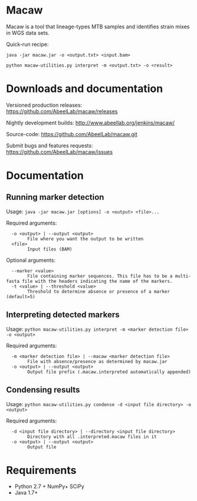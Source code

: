 # Macaw
Macaw is a tool that lineage-types MTB samples and identifies strain mixes in WGS data sets.

Quick-run recipe:

  `java -jar macaw.jar -o <output.txt> <input.bam>`
  
  `python macaw-utilities.py interpret -m <output.txt> -o <result>`

# Downloads and documentation

Versioned production releases: https://github.com/AbeelLab/macaw/releases

Nightly development builds: http://www.abeellab.org/jenkins/macaw/ 

Source-code: https://github.com/AbeelLab/macaw.git

Submit bugs and features requests: https://github.com/AbeelLab/macaw/issues

# Documentation

## Running marker detection

Usage: `java -jar macaw.jar [options] -o <output> <file>...`

Required arguments:
```
  -o <output> | --output <output>
        File where you want the output to be written
  <file>
        Input files (BAM)
```

Optional arguments:
```
  --marker <value>
        File containing marker sequences. This file has to be a multi-fasta file with the headers indicating the name of the markers.
  -t <value> | --threshold <value>
        Threshold to determine absence or presence of a marker (default=5)
```

## Interpreting detected markers

Usage: `python macaw-utilities.py interpret -m <marker detection file> -o <output>`

Required arguments:
```
  -m <marker detection file> | --macaw <marker detection file>
        File with absence/presence as determined by macaw.jar
  -o <output> | --output <output>
        Output file prefix (.macaw.interpreted automatically appended)
```
 
## Condensing results

Usage: `python macaw-utilities.py condense -d <input file directory> -o <output>`

Required arguments:
```
  -d <input file directory> | --directory <input file directory>
        Directory with all .interpreted.macaw files in it
  -o <output> | --output <output>
        Output file
```


# Requirements
- Python 2.7 + NumPy+ SCiPy 
- Java 1.7+
